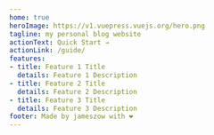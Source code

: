```yaml
---
home: true
heroImage: https://v1.vuepress.vuejs.org/hero.png
tagline: my personal blog website
actionText: Quick Start →
actionLink: /guide/
features:
- title: Feature 1 Title
  details: Feature 1 Description
- title: Feature 2 Title
  details: Feature 2 Description
- title: Feature 3 Title
  details: Feature 3 Description
footer: Made by jameszow with ❤️
---
```

